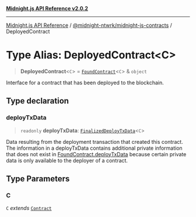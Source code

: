 [**Midnight.js API Reference v2.0.2**](../../../README.md)

***

[Midnight.js API Reference](../../../packages.md) / [@midnight-ntwrk/midnight-js-contracts](../README.md) / DeployedContract

# Type Alias: DeployedContract\<C\>

> **DeployedContract**\<`C`\> = [`FoundContract`](FoundContract.md)\<`C`\> & `object`

Interface for a contract that has been deployed to the blockchain.

## Type declaration

### deployTxData

> `readonly` **deployTxData**: [`FinalizedDeployTxData`](FinalizedDeployTxData.md)\<`C`\>

Data resulting from the deployment transaction that created this contract. The information in a
deployTxData contains additional private information that does not
exist in [FoundContract.deployTxData](FoundContract.md#deploytxdata) because certain private data is only available to
the deployer of a contract.

## Type Parameters

### C

`C` *extends* [`Contract`](../../midnight-js-types/interfaces/Contract.md)
